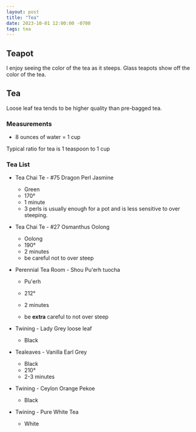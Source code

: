 ```yaml
---
layout: post
title: "Tea"
date: 2023-10-01 12:00:00 -0700
tags: tea
---
```



## Teapot

I enjoy seeing the color of the tea as it steeps. Glass teapots show off the color of the tea.

## Tea

Loose leaf tea tends to be higher quality than pre-bagged tea.

### Measurements

- 8 ounces of water = 1 cup

Typical ratio for tea is 1 teaspoon to 1 cup

### Tea List

- Tea Chai Te - #75 Dragon Perl Jasmine
    - Green
    - 170°
    - 1 minute
    - 3 perls is usually enough for a pot and is less sensitive to over steeping.

- Tea Chai Te - #27 Osmanthus Oolong
    - Oolong
    - 190°
    - 2 minutes
    - be careful not to over steep

- Perennial Tea Room - Shou Pu'erh tuocha
    - Pu'erh
    - 212°
    
    - 2 minutes
    - be __extra__ careful to not over steep

- Twining - Lady Grey loose leaf
    - Black

- Tealeaves - Vanilla Earl Grey
    - Black
    - 210°
    - 2-3 minutes

- Twining - Ceylon Orange Pekoe
    - Black

- Twining - Pure White Tea
    - White
